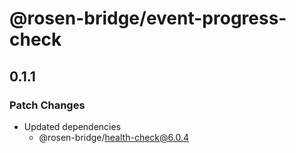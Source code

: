 # @rosen-bridge/event-progress-check

## 0.1.1

### Patch Changes

- Updated dependencies
  - @rosen-bridge/health-check@6.0.4
